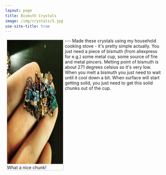 ```yaml
---
layout: page
title: Bismuth Crystals
image: /img/crystals/5.jpg
use-site-title: true
---
```

<html>
<head>
<style>
div.gallery {
  margin: 5px;
  border: 1px solid #ccc;
  float: left;
  width: 180px;
}

div.gallery:hover {
  border: 1px solid #777;
}

div.gallery img {
  width: 100%;
  height: auto;
}

div.desc {
  padding: 15px;
  text-align: center;
}
</style>
</head>
<body>

<div class="gallery">
  <a target="_blank" href="https://krevik.github.io/img/crystals/5.jpg">
    <img src="/img/crystals/5.jpg" alt="Bismuth Crystals" width="600" height="400">
  </a>
  <div class="desc">What a nice chunk!</div>
</div>

</body>
</html>
---
Made these crystals using my household cooking stove - it's pretty simple actually. You just need
a piece of bismuth (from aliexpress for e.g.) some metal cup, some source of fire and metal pincers.
Melting point of bismuth is about 271 degrees celsius so it's very low. When you melt a bismuth you
just need to wait until it cool down a bit. When surface will start getting solid, you just need to
get this solid chunks out of the cup.
